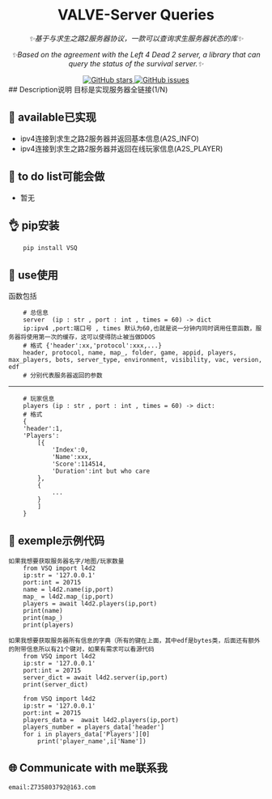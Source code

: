 <div align="center">

# VALVE-Server Queries
_✨基于与求生之路2服务器协议，一款可以查询求生服务器状态的库✨_

_✨Based on the agreement with the Left 4 Dead 2 server, a library that can query the status of the survival server.✨_

<a href="https://github.com/Umamusume-Agnes-Digital/VSQ/stargazers">
    <img alt="GitHub stars" src="https://img.shields.io/github/stars/Umamusume-Agnes-Digital/VSQ">
</a>
<a href="https://github.com/Umamusume-Agnes-Digital/VSQ/issues">
    <img alt="GitHub issues" src="https://img.shields.io/github/issues/Umamusume-Agnes-Digital/VSQ">
</a>

</div>
## Description说明
        目标是实现服务器全链接(1/N)


## 🎉 available已实现
 - ipv4连接到求生之路2服务器并返回基本信息(A2S_INFO)
 - ipv4连接到求生之路2服务器并返回在线玩家信息(A2S_PLAYER)

## 📖 to do list可能会做
 - 暂无

## 👌 pip安装
        pip install VSQ


## 📖 use使用

函数包括

        # 总信息
        server  (ip : str , port : int , times = 60) -> dict
        ip:ipv4 ,port:端口号 , times 默认为60,也就是说一分钟内同时调用任意函数，服务器将使用第一次的缓存，这可以使得防止被当做DDOS
        # 格式 {'header':xx,'protocol':xxx,...}
        header, protocol, name, map_, folder, game, appid, players, max_players, bots, server_type, environment, visibility, vac, version, edf
        # 分别代表服务器返回的参数

---
        # 玩家信息
        players (ip : str , port : int , times = 60) -> dict:
        # 格式
        {
        'header':1,
        'Players':
            [{
                'Index':0,
                'Name':xxx,
                'Score':114514,
                'Duration':int but who care
            },
            {
                ...
            }
            ]
        }

## 🍻 exemple示例代码

    如果我想要获取服务器名字/地图/玩家数量
        from VSQ import l4d2
        ip:str = '127.0.0.1' 
        port:int = 20715 
        name = l4d2.name(ip,port)
        map_ = l4d2.map_(ip,port)
        players = await l4d2.players(ip,port)
        print(name)
        print(map_)
        print(players)
    
    如果我想要获取服务器所有信息的字典（所有的键在上面，其中edf是bytes类，后面还有额外的附带信息所以有21个键对，如果有需求可以看源代码
        from VSQ import l4d2
        ip:str = '127.0.0.1' 
        port:int = 20715 
        server_dict = await l4d2.server(ip,port)
        print(server_dict)

        from VSQ import l4d2
        ip:str = '127.0.0.1' 
        port:int = 20715 
        players_data =  await l4d2.players(ip,port)
        players_number = players_data['header']
        for i in players_data['Players'][0]
            print('player_name',i['Name'])


## 🌐 Communicate with me联系我

    email:Z735803792@163.com
